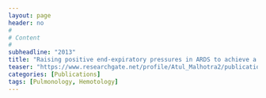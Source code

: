 ```yaml
---
layout: page
header: no
#
# Content
#
subheadline: "2013"
title: "Raising positive end-expiratory pressures in ARDS to achieve a positive transpulmonary pressure avoids hemodynamic compromise."
teaser: "https://www.researchgate.net/profile/Atul_Malhotra2/publication/257814075_Raising_positive_end-expiratory_pressures_in_ARDS_to_achieve_a_positive_transpulmonary_pressure_does_not_cause_hemodynamic_compromise/links/54f3d1560cf2f9e34f084374.pdf"
categories: [Publications]
tags: [Pulmonology, Hemotology]
---
```

